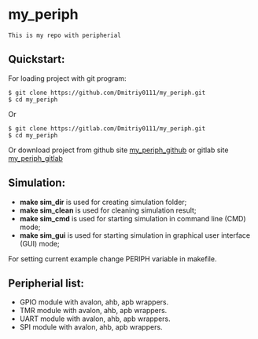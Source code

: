 # **my_periph**
    This is my repo with peripherial

## Quickstart:
For loading project with git program:

    $ git clone https://github.com/Dmitriy0111/my_periph.git 
    $ cd my_periph 

Or

    $ git clone https://gitlab.com/Dmitriy0111/my_periph.git 
    $ cd my_periph 

Or download project from github site <a href="https://github.com/Dmitriy0111/my_periph">my_periph_github</a> or gitlab site <a href="https://gitlab.com/Dmitriy0111/my_periph">my_periph_gitlab</a>

## Simulation:
*   **make sim_dir** is used for creating simulation folder;
*   **make sim_clean** is used for cleaning simulation result;
*   **make sim_cmd** is used for starting simulation in command line (CMD) mode;
*   **make sim_gui** is used for starting simulation in graphical user interface (GUI) mode;

For setting current example change PERIPH variable in makefile.

## Peripherial list:

* GPIO module with avalon, ahb, apb wrappers.
* TMR module with avalon, ahb, apb wrappers.
* UART module with avalon, ahb, apb wrappers.
* SPI module with avalon, ahb, apb wrappers.
